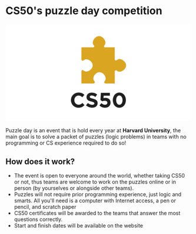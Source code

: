 <h1> CS50's puzzle day competition</h1>
<img src="src/CS50.png">
<p>Puzzle day is an event that is hold every year at <b>Harvard University</b>, the main goal is to solve a packet of puzzles (logic problems) in teams with no programming or CS experience required to do so! </p>
<section>
<h2>How does it work?</h2>
<ul>
    <li>The event is open to everyone around the world, whether taking CS50 or not, thus teams are welcome to work on the puzzles online or in person (by yourselves or alongside other teams).</li>  
    <li>Puzzles will not require prior programming experience, just logic and smarts. All you'll need is a computer with Internet access, a pen or pencil, and scratch paper</li>  
    <li>CS50 certificates will be awarded to the teams that answer the most questions correctly.</li>
    <li>Start and finish dates will be available on the website</li>
</ul>
</section>
